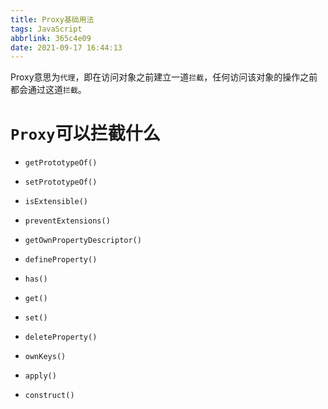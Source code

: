 ```yaml
---
title: Proxy基础用法
tags: JavaScript
abbrlink: 365c4e09
date: 2021-09-17 16:44:13
---
```

Proxy意思为`代理`，即在访问对象之前建立一道`拦截`，任何访问该对象的操作之前都会通过这道`拦截`。

# `Proxy`可以拦截什么

* `getPrototypeOf()`
  


* `setPrototypeOf()`



* `isExtensible()`
  


* `preventExtensions()`


* `getOwnPropertyDescriptor()`

* `defineProperty()`
* `has()`
* `get()`
* `set()`
* `deleteProperty()`
* `ownKeys()`
* `apply()`
* `construct()`
 
